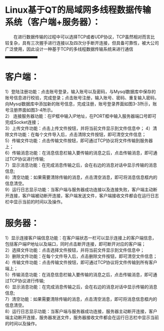 # Linux基于QT的局域网多线程数据传输系统（客户端+服务器）：

&nbsp;&nbsp;&nbsp;&nbsp;&nbsp;&nbsp;&nbsp;在进行数据传输的过程中可以选择TCP或者UDP协议，TCP虽然相对而言比较复杂，具有三次握手进行连接以及四次分手断开连接，但具备可靠性，被大公司广泛使用，因此设计一种基于TCP的多线程数据传输系统来进行通信
<hr style=" border:solid; width:100px; height:1px;" color=#000000 size=1">

# 客户端：
1）登陆注册功能：点击账号登录，输入账号以及密码，与Mysql数据库中保存的账号信息进行校验，完成登录；点击账号注册，输入账号、密码、重复输入密码，向Mysql数据库中添加新的账号信息，完成注册，账号登录界面如图3-3所示，账号注册界面如图3-4所示。<br />
2） 连接服务器功能：在IP框中输入IP地址，在PORT框中输入服务器端口号即可完成Socket连接；<br />
3）上传文件功能：点击上传文件按钮，并将当前文件显示到文件信息中；
4）清除文件功能：在每个文件导入后，点击清除文件按钮，即可清空文件信息；<br />
5）传输文件功能：点击传输文件按钮，即可通过TCP协议将文件传输到服务器上；<br />
6）传输消息功能：在消息信息栏输入要传输的消息之后，点击传输消息，即可通过TCP协议进行传输;<br />
7）显示消息功能：在完成消息传输之后，会在右边的消息对话中显示传输的消息信息;<br />
8）清空功能：如果需要清除传输的消息，点击清空消息，即可将消息信息框内的信息清空。<br />
9）运行日志显示功能：当客户端与服务器成功连接以及连接失败，客户端主动断开连接，客户端被动断开连接，客户端发送文件，客户端接收文件都会在运行日志栏中显示当前的时间以及操作。

# 服务器：
1）显示连接客户端信息功能：在客户端状态一栏可以显示连接上的客户端信息，包括客户端IP地址以及端口，同时点击断开连接，即可断开对应的客户端；<br />
2）选择文件功能：点击选择文件按钮，并将当前文件显示到文件信息中；<br />
3）删除文件功能：在每个文件导入后，点击删除文件按钮，即可清空文件信息；<br />
4）传输文件功能：点击传输文件按钮，即可通过TCP协议将文件传输到所有客户端上；<br />
5）传输消息功能：在消息信息栏输入要传输的消息之后，点击传输消息，即可通过TCP协议进行传输;<br />
6）显示消息功能：在完成消息传输之后，会在右边的消息对话中显示传输的消息信息;<br />
7）清空功能：如果需要清除传输的消息，点击清空消息，即可将消息信息框内的信息清空。<br />
8）运行日志显示功能：当客户端与服务器成功连接，服务器主动断开连接，客户端主动断开连接，服务器发送文件，服务器接收文件都会在运行日志栏中显示当前的时间以及操作。
